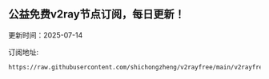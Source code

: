 ## 公益免费v2ray节点订阅，每日更新！
更新时间：2025-07-14

订阅地址:
```
https://raw.githubusercontent.com/shichongzheng/v2rayfree/main/v2rayfree
```
